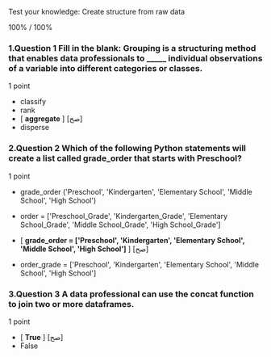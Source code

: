 Test your knowledge: Create structure from raw data



100% / 100%




### 1.Question 1 Fill in the blank: Grouping is a structuring method that enables data professionals to _____ individual observations of a variable into different categories or classes.

1 point

* classify
* rank
* [ **aggregate** ] [صح]
* disperse


### 2.Question 2 Which of the following Python statements will create a list called grade_order that starts with Preschool?

1 point

* grade_order ('Preschool', 'Kindergarten', 'Elementary School', 'Middle School', 'High School')

* order = ['Preschool_Grade', 'Kindergarten_Grade', 'Elementary School_Grade', 'Middle School_Grade', 'High School_Grade']


* [ **grade_order = ['Preschool', 'Kindergarten', 'Elementary School', 'Middle School', 'High School']** ] [صح]

* order_grade = ['Preschool', 'Kindergarten', 'Elementary School', 'Middle School', 'High School']


### 3.Question 3 A data professional can use the concat function to join two or more dataframes.

1 point

* [ **True** ] [صح]
* False










